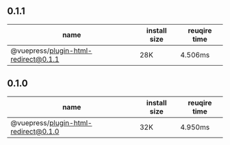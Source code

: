## 0.1.1

| name | install size | reuqire time |
| ---  | --- | --- |
| @vuepress/plugin-html-redirect@0.1.1 |  28K | 4.506ms |


## 0.1.0

| name | install size | reuqire time |
| ---  | --- | --- |
| @vuepress/plugin-html-redirect@0.1.0 |  32K | 4.950ms |
        